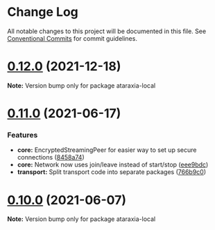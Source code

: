 # Change Log

All notable changes to this project will be documented in this file.
See [Conventional Commits](https://conventionalcommits.org) for commit guidelines.

# [0.12.0](https://github.com/aholstenson/ataraxia/tree/master/packages/local/compare/v0.11.0...v0.12.0) (2021-12-18)

**Note:** Version bump only for package ataraxia-local





# [0.11.0](https://github.com/aholstenson/ataraxia/tree/master/packages/local/compare/v0.10.0...v0.11.0) (2021-06-17)


### Features

* **core:** EncryptedStreamingPeer for easier way to set up secure connections ([8458a74](https://github.com/aholstenson/ataraxia/tree/master/packages/local/commit/8458a747b720443bef40651f79866599987c87bf))
* **core:** Network now uses join/leave instead of start/stop ([eee9bdc](https://github.com/aholstenson/ataraxia/tree/master/packages/local/commit/eee9bdcacc0224923fa6190270c098c7cccd9c74))
* **transport:** Split transport code into separate packages ([766b9c0](https://github.com/aholstenson/ataraxia/tree/master/packages/local/commit/766b9c0608acfea685d6e8bd65490a81557cecb1))





# [0.10.0](https://github.com/aholstenson/ataraxia/tree/master/packages/local/compare/v0.9.1...v0.10.0) (2021-06-07)

**Note:** Version bump only for package ataraxia-local
